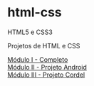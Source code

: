 # html-css
 HTML5 e CSS3

Projetos de HTML e CSS

<a href="https://antonyanw.github.io/html-css/Módulo 1/index.html"> Módulo I - Completo </a> <br>
<a href="https://antonyanw.github.io/html-css/Módulo 2/Grande Projeto/GrandeProjeto.html"> Módulo II - Projeto Android  </a> <br>
<a href="https://antonyanw.github.io/html-css/M%C3%B3dulo%203/desafios/Cordel-moderno.html"> Módulo III - Projeto Cordel </a>
